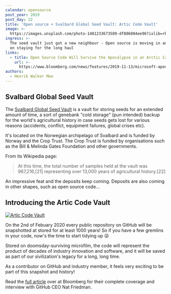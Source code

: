 ```yaml
---
calendar: opensource
post_year: 2019
post_day: 22
title: 'Open source + Svalbard Global Seed Vault: Artic Code Vault'
image: >-
  https://images.unsplash.com/photo-1481233673589-df886804ee96?ixlib=rb-1.2.1&ixid=eyJhcHBfaWQiOjEyMDd9&auto=format&fit=crop&w=3750&q=80
ingress: >-
  The seed vault just got a new neighbour - Open source is moving in and plans
  on staying for the long haul
links:
  - title: Open Source Code Will Survive the Apocalypse in an Arctic Cave
    url: >-
      https://www.bloomberg.com/news/features/2019-11-13/microsoft-apocalypse-proofs-open-source-code-in-an-arctic-cave
authors:
  - Henrik Walker Moe
---
```

## Svalbard Global Seed Vault

The [Svalbard Global Seed Vault](https://en.wikipedia.org/wiki/Svalbard_Global_Seed_Vault) is a vault for storing seeds for an extended amount of time, a sort of genebank "cold storage" (pun intended) backup for the world's agricultural history in case seeds gets lost for various reasons (accidents, conflict, equipment failures, global crises etc). 

It's located on the Norwegian archipelago of Svalbard and is funded by Norway and the Crop Trust. The Crop Trust is funded by organisations such as the Bill & Melinda Gates Foundation and other governments.

From its Wikipedia page:

> At this time, the total number of samples held at the vault was 967,216,[21] representing over 13,000 years of agricultural history.[22]

An impressive feat and the deposits keep coming. Deposits are also coming in other shapes, such as open source code...

## Introducing the Artic Code Vault

[![Artic Code Vault](https://img.youtube.com/vi/fzI9FNjXQ0o/0.jpg)](https://www.youtube.com/watch?v=fzI9FNjXQ0o)

On the 2nd of Febuary 2020 every public repository on GitHub will be snapshotted at stored for at least 1000 years! So if you have a few gremlins in your code, now's the time to start tidying up 😜

Stored on doomsday-surviving microfilm, the code will represent the product of decades of industry innovation and software, and it will be saved as part of our sivilization's legacy for a long, long time. 

As a contributor on GitHub and industry member, it feels very exciting to be part of this snapshot and history!

Read the [full article](https://www.bloomberg.com/news/features/2019-11-13/microsoft-apocalypse-proofs-open-source-code-in-an-arctic-cave) over at Bloomberg for their complete coverage and interview with GitHub CEO Nat Friedman.
